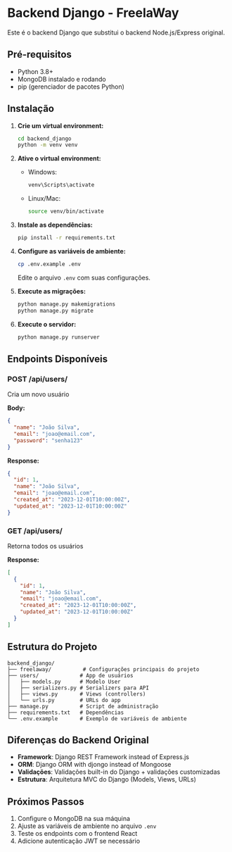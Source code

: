 # Backend Django - FreelaWay

Este é o backend Django que substitui o backend Node.js/Express original.

## Pré-requisitos

- Python 3.8+
- MongoDB instalado e rodando
- pip (gerenciador de pacotes Python)

## Instalação

1. **Crie um virtual environment:**
   ```bash
   cd backend_django
   python -m venv venv
   ```

2. **Ative o virtual environment:**
   - Windows:
     ```bash
     venv\Scripts\activate
     ```
   - Linux/Mac:
     ```bash
     source venv/bin/activate
     ```

3. **Instale as dependências:**
   ```bash
   pip install -r requirements.txt
   ```

4. **Configure as variáveis de ambiente:**
   ```bash
   cp .env.example .env
   ```
   Edite o arquivo `.env` com suas configurações.

5. **Execute as migrações:**
   ```bash
   python manage.py makemigrations
   python manage.py migrate
   ```

6. **Execute o servidor:**
   ```bash
   python manage.py runserver
   ```

## Endpoints Disponíveis

### POST /api/users/
Cria um novo usuário

**Body:**
```json
{
  "name": "João Silva",
  "email": "joao@email.com",
  "password": "senha123"
}
```

**Response:**
```json
{
  "id": 1,
  "name": "João Silva",
  "email": "joao@email.com",
  "created_at": "2023-12-01T10:00:00Z",
  "updated_at": "2023-12-01T10:00:00Z"
}
```

### GET /api/users/
Retorna todos os usuários

**Response:**
```json
[
  {
    "id": 1,
    "name": "João Silva",
    "email": "joao@email.com",
    "created_at": "2023-12-01T10:00:00Z",
    "updated_at": "2023-12-01T10:00:00Z"
  }
]
```

## Estrutura do Projeto

```
backend_django/
├── freelaway/          # Configurações principais do projeto
├── users/             # App de usuários
│   ├── models.py      # Modelo User
│   ├── serializers.py # Serializers para API
│   ├── views.py       # Views (controllers)
│   └── urls.py        # URLs do app
├── manage.py          # Script de administração
├── requirements.txt   # Dependências
└── .env.example       # Exemplo de variáveis de ambiente
```

## Diferenças do Backend Original

- **Framework**: Django REST Framework instead of Express.js
- **ORM**: Django ORM with djongo instead of Mongoose
- **Validações**: Validações built-in do Django + validações customizadas
- **Estrutura**: Arquitetura MVC do Django (Models, Views, URLs)

## Próximos Passos

1. Configure o MongoDB na sua máquina
2. Ajuste as variáveis de ambiente no arquivo `.env`
3. Teste os endpoints com o frontend React
4. Adicione autenticação JWT se necessário
